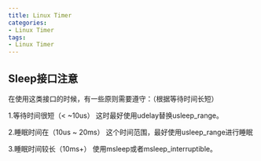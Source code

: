 ```yaml
---
title: Linux Timer
categories: 
- Linux Timer
tags:
- Linux Timer
---
```


## Sleep接口注意
在使用这类接口的时候，有一些原则需要遵守：（根据等待时间长短）

1.等待时间很短（< ~10us）
  这时最好使用udelay替换usleep_range。

2.睡眠时间在（10us ~ 20ms）
  这个时间范围，最好使用usleep_range进行睡眠

3.睡眠时间较长（10ms+）
  使用msleep或者msleep_interruptible。
